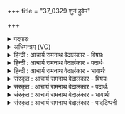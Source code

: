 +++
title = "37_0329 शुनं हुवेम"

+++
<details><summary>पदपाठः</summary>

शु꣣न꣢म्। हु꣣वेम। मघ꣡वा꣢नम्। इ꣡न्द्र꣢꣯म्। अ꣣स्मि꣢न्। भ꣡रे꣢꣯। नृ꣡तम꣢꣯म्। वा꣡ज꣢꣯सातौ। वा꣡ज꣢꣯। सा꣣तौ। शृण्व꣡न्त꣢म्꣢। उ꣣ग्र꣢म्। ऊ꣣त꣡ये꣢। स꣣म꣡त्सु꣢। स꣣। म꣡त्सु꣢꣯। घ्न꣡न्त꣢꣯म्। वृ꣣त्रा꣡णि꣢। स꣣ञ्जि꣡त꣢म्। स꣣म्। जि꣡त꣢꣯म्। ध꣡ना꣢꣯नि। ३२९।
</details>

<details><summary>अधिमन्त्रम् (VC)</summary>

- इन्द्रः
- विश्वामित्रो गाथिनः
- त्रिष्टुप्
- धैवतः
- ऐन्द्रं काण्डम्
</details>

<details><summary>हिन्दी : आचार्य रामनाथ वेदालंकार - विषयः</summary>

अगले मन्त्र में यह विषय है कि कैसे इन्द्र को हम पुकारें।
</details>

<details><summary>हिन्दी : आचार्य रामनाथ वेदालंकार - पदार्थः</summary>

पदार्थान्वय -  (अस्मिन्) इस (वाजसातौ) अन्न, धन, बल, विज्ञान आदि की प्राप्ति करानेवाले (भरे) संसार-समर, जीवन-संग्राम अथवा शत्रुओं के साथ युद्ध में हम (शुनम्) सदा-सुखी, सुख देनेवाले और बढ़ानेवाले, (मघवानम्) प्रशस्त ऐश्वर्यों के स्वामी, (नृतमम्) सबसे बड़े नायक, (शृण्वन्तम्) दीनों की प्रार्थना को सुननेवाले, (उग्रम्) ओजस्वी, (ऊतये) सज्जनों की रक्षार्थ (समत्सु) आन्तरिक एवं बाह्य देवासुर-संग्रामों में (वृत्राणि) काम, क्रोध आदि षड् रिपुओं को अथवा मानव-शत्रुओं को (घ्नन्तम्) विनष्ट करनेवाले, (धनानि) अध्यात्मिक और भौतिक ऐश्वर्यों को (सञ्जितम्) जीतने और जितानेवाले (इन्द्रम्) विश्व के सम्राट् परमेश्वर को अथवा राष्ट्रनायक राजा को (हुवेम) पुकारें ॥७॥ इस मन्त्र में श्लेष और परिकर अलङ्कार हैं ॥७॥
</details>

<details><summary>हिन्दी : आचार्य रामनाथ वेदालंकार - भावार्थः</summary>

भावार्थ -  जीवन-संग्रामों में मनुष्यों से सहायता के लिए पुकारा हुआ ब्रह्माण्ड का सम्राट् परमेश्वर उन्हें पुरुषार्थी बनाकर उनका नेतृत्व करता हुआ उन्हें सब संकटों से पार ले जाकर सुखी करता है। इसी प्रकार राष्ट्र का स्वामी राजा शत्रुओं द्वारा राष्ट्र के आक्रान्त हो जाने पर प्रजाओं का आह्वान सुनकर दुर्दान्त शत्रुओं को जीतकर, उनके धनों को छीनकर प्रजाओं की रक्षा करे ॥७॥
</details>

<details><summary>संस्कृत : आचार्य रामनाथ वेदालंकार - विषयः</summary>

अथ कीदृशमिन्द्रं वयमाह्वयेम इत्याह।
</details>

<details><summary>संस्कृत : आचार्य रामनाथ वेदालंकार - पदार्थः</summary>

पदार्थान्वय -  (अस्मिन्) एतस्मिन् (वाजसातौ) वाजानाम् अन्नधनबलविज्ञानादीनां सातिः प्राप्तिर्येन तत्र। बहुव्रीहौ पूर्वपदप्रकृतिस्वरः। (भरे) संसारसमरे, जीवनसंग्रामे, देवासुरसंग्रामे वा, वयम् (शुनम्) नित्यसुखिनम्। शुनमिति सुखनाम। निघं० ३।६। शुनं सुखमस्यास्तीति शुनः, अर्शआदीनाम् आकृतिगणत्वात् ‘अर्शआदिभ्योऽच्’ अ० ५।२।१२७ इति मत्वर्थे अच्। यद्वा शुनं सुखयितारम्, यद्वा वृद्धिकरम्। टुओश्वि गतिवृद्ध्योः। (मघवानम्) प्रशस्तैश्वर्यम्, (नृतमम्) अतिशयेन नायकम्, (शृण्वन्तम्) दीनानां प्रार्थनामाकर्णयन्तम्, (उग्रम्) ओजस्विनम्, (ऊतये) सज्जनानां रक्षणाय (समत्सु) आभ्यन्तरेषु बाह्येषु वा देवासुरसंग्रामेषु। भरे, वाजसातौ, समत्सु इति संग्रामनामसु पठितानि। निघं० २।१७। (वृत्राणि) कामक्रोधादीन् षड्रिपून्, मानवान् शत्रून् वा (घ्नन्तम्) नाशयन्तम्, (धनानि) आध्यात्मिकानि भौतिकानि च ऐश्वर्याणि (सञ्जितम्) सम्यग् जेतारम् जापयितारं वा। सम्यग् जयतीति सञ्जित् तम्। (इन्द्रम्) विश्वस्य सम्राजं परमेश्वरं, राष्ट्रोन्नायकं राजानं वा (हुवेम) आह्वयेम। इदं ह्वेञ् धातोः ‘बहुलं छन्दसि’ अ० ६।१।६४ इति सम्प्रसारणे छान्दसं रूपम् ॥७॥ अत्र श्लेषालङ्कारः परिकरश्च ॥७॥
</details>

<details><summary>संस्कृत : आचार्य रामनाथ वेदालंकार - भावार्थः</summary>

भावार्थ -  जीवनसंग्रामे जनैः सहायतार्थमाहूतो ब्रह्माण्डाधिपतिः परमेश्वरस्तान् पुरुषार्थिनो विधाय तेषां नेतृत्वं कुर्वस्तान् सर्वेभ्यः संकटेभ्यः पारं नीत्वा सुखयति। तथैव राष्ट्राधिपतिः सम्राट् शत्रुभिराक्रान्ते राष्ट्रे प्रजानामाह्वानमुपश्रुत्य दुर्दान्तान् शत्रून् विजित्य तद्धनान्याच्छिद्य प्रजा रक्षेत् ॥७॥
</details>

<details><summary>संस्कृत : आचार्य रामनाथ वेदालंकार - पादटिप्पनी</summary>

टिप्पनी -   १. ऋ० ३।३०।२२; ३१।२२; ३२।१७; ३४।११; ३५।११; ३६।११; ३८।१०; ३९।९; ४३।८; ४८।५; ४९।५; ५०।५; १०।८९।१८ ऋषिः रेणुः, १०४।११ ऋषिः अष्टको वैश्वामित्रः। अथ० २०।११।११। सर्वत्र ‘धनानि’ इत्यत्र ‘धनानाम्’ इति पाठः।
</details>